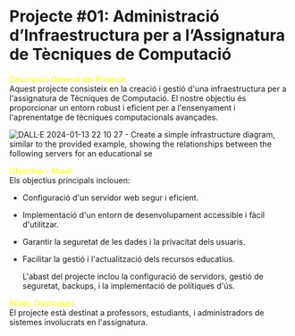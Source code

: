 # Projecte #01: Administració d’Infraestructura per a l’Assignatura de Tècniques de Computació


<span style="color: yellow;">Descripció General del Projecte</span>  
Aquest projecte consisteix en la creació i gestió d'una infraestructura per a l'assignatura de Tècniques de Computació. El nostre objectiu és proporcionar un entorn robust i eficient per a l'ensenyament i l'aprenentatge de tècniques computacionals avançades.

![DALL·E 2024-01-13 22 10 27 - Create a simple infrastructure diagram, similar to the provided example, showing the relationships between the following servers for an educational se](https://github.com/paulasilland/mdbook/assets/101247767/0ef3d145-c517-472f-8a4f-a894d13ba79e)




<span style="color: yellow;">Objectius i Abast</span>    
Els objectius principals inclouen:

- Configuració d'un servidor web segur i eficient.  
- Implementació d'un entorn de desenvolupament accessible i fàcil d'utilitzar.
- Garantir la seguretat de les dades i la privacitat dels usuaris.
- Facilitar la gestió i l'actualització dels recursos educatius.  
  
  L'abast del projecte inclou la configuració de servidors, gestió de seguretat, backups, i la implementació de polítiques d'ús.

<span style="color: yellow;">Públic Destinatari</span>  
El projecte està destinat a professors, estudiants, i administradors de sistemes involucrats en l'assignatura.
